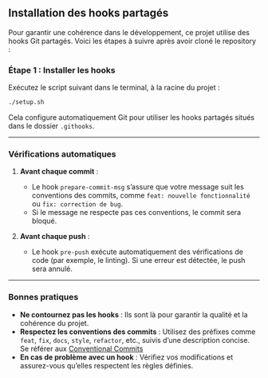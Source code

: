 ## Installation des hooks partagés

Pour garantir une cohérence dans le développement, ce projet utilise des hooks
Git partagés. Voici les étapes à suivre après avoir cloné le repository :

### **Étape 1 : Installer les hooks**

Exécutez le script suivant dans le terminal, à la racine du projet :

```bash
./setup.sh
```

Cela configure automatiquement Git pour utiliser les hooks partagés situés dans
le dossier `.githooks`.

---

### **Vérifications automatiques**

1. **Avant chaque commit** :

    - Le hook `prepare-commit-msg` s’assure que votre message suit les
      conventions des commits, comme `feat: nouvelle fonctionnalité` ou
      `fix: correction de bug`.
    - Si le message ne respecte pas ces conventions, le commit sera bloqué.

2. **Avant chaque push** :
    - Le hook `pre-push` exécute automatiquement des vérifications de code (par
      exemple, le linting). Si une erreur est détectée, le push sera annulé.

---

### **Bonnes pratiques**

-   **Ne contournez pas les hooks** : Ils sont là pour garantir la qualité et la
    cohérence du projet.
-   **Respectez les conventions des commits** : Utilisez des préfixes comme
    `feat`, `fix`, `docs`, `style`, `refactor`, etc., suivis d’une description
    concise. Se référer aux
    [Conventional Commits](https://www.conventionalcommits.org/en/v1.0.0/)
-   **En cas de problème avec un hook** : Vérifiez vos modifications et
    assurez-vous qu’elles respectent les règles définies.
